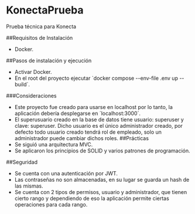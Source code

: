 # KonectaPrueba
Prueba técnica para Konecta

##Requisitos de Instalación
- Docker.

##Pasos de instalación y ejecución
- Activar Docker.
- En el root del proyecto ejecutar ´docker compose --env-file .env up --build´.

###Consideraciones
- Este proyecto fue creado para usarse en localhost por lo tanto, la aplicación debería desplegarse en ´localhost:3000´.
- El superusuario creado en la base de datos tiene usuario: superuser y clave: superuser. Dicho usuario es el único administrador creado, por defecto todo usuario creado tendrá rol de empleado, solo un administrador puede cambiar dichos roles.
##Prácticas
- Se siguió una arquitectura MVC.
- Se aplicaron los principios de SOLID y varios patrones de programación.

##Seguridad
- Se cuenta con una autenticación por JWT.
- Las contraseñas no son almacenadas, en su lugar se guarda un hash de las mismas.
- Se cuenta con 2 tipos de permisos, usuario y administrador, que tienen cierto rango y dependiendo de eso la aplicación permite ciertas operaciones para cada rango.
